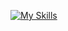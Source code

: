 [![My Skills](https://skillicons.dev/icons?i=java,kotlin,androidstudio,gradle,py,sklearn&theme=light)](https://skillicons.dev)
